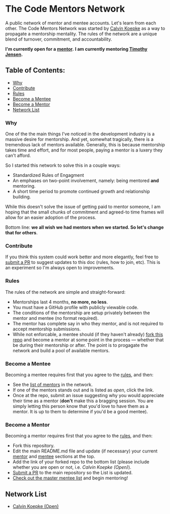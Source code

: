# The Code Mentors Network
A public network of mentor and mentee accounts. Let's learn from each other. The Code Mentors Network was started by [Calvin Koepke](https://twitter.com/cjkoepke) as a way to propagate a mentorship mentality. The rules of the network are a unique blend of turnover, commitment, and accountability.

**I'm currently open for a [mentor](#become-a-mentor).**
**I am currently mentoring [Timothy Jensen](@timothyjensen).**

## Table of Contents:
- [Why](#why)
- [Contribute](#contribute)
- [Rules](#rules)
- [Become a Mentee](#become-a-mentee)
- [Become a Mentor](#become-a-mentor)
- [Network List](https://github.com/cjkoepke/code-mentors/#network-list)

### Why
One of the the main things I've noticed in the development industry is a massive desire for mentorship. And yet, somewhat tragically, there is a tremendous lack of mentors available. Generally, this is because mentorship takes time and effort, and for most people, paying a mentor is a luxery they can't afford.

So I started this network to solve this in a couple ways:

- Standardized Rules of Engagment
- An emphases on two-point involvement, namely: being mentored **and** mentoring.
- A short time period to promote continued growth and relationship building.

While this doesn't solve the issue of getting paid to mentor someone, I am hoping that the small chunks of commitment and agreed-to time frames will allow for an easier adoption of the process.

Bottom line: **we all wish we had mentors when we started. So let's change that for others**.

### Contribute
If you think this system could work better and more elegantly, feel free to [submit a PR](https://github.com/cjkoepke/mentorship-network/pulls) to suggest updates to this doc (rules, how to join, etc). This is an experiment so I'm always open to improvements.

### Rules
The rules of the network are simple and straight-forward:

- Mentorships last 4 months, **no more, no less**.
- You must have a GitHub profile with publicly viewable code.
- The conditions of the mentorship are setup privately between the mentor and mentee (no format required).
- The mentor has complete say in who they mentor, and is not required to accept mentorship submissions.
- While not enforcable, a mentee should (if they haven't already) [fork this repo](#become-a-mentor) and become a mentor at some point in the process — whether that be during their mentorship or after. The point is to progagate the network and build a pool of available mentors.

### Become a Mentee
Becoming a mentee requires first that you agree to the [rules](#rules), and then:

- See the [list of mentors](https://github.com/cjkoepke/code-mentors/#network-list) in the network.
- If one of the mentors stands out and is listed as *open*, click the link.
- Once at the repo, submit an issue suggesting why you would appreciate their time as a mentor (**don't** make this a bragging session. You are simply letting this person know that you'd love to have them as a mentor. It is up to them to determine if you'd be a good mentee).

### Become a Mentor
Becoming a mentor requires first that you agree to the [rules](#rules), and then:

- Fork this repository.
- Edit the main README.md file and update (if necessary) your current [mentor](#current-mentor) and [mentee](#current-mentee) sections at the top.
- Add the link of your forked repo to the bottom list (please include whether you are open or not, i.e. *Calvin Koepke (Open)*).
- [Submit a PR](https://github.com/cjkoepke/code-mentors/pulls) to the main repository so the List is updated.
- [Check out the master mentee list](https://github.com/cjkoepke/code-mentors/issues?q=is%3Aopen+is%3Aissue+label%3A%22Needs+Mentor%22) and begin mentoring!

## Network List
- [Calvin Koepke (Open)](https://github.com/cjkoepke/code-mentors/)
